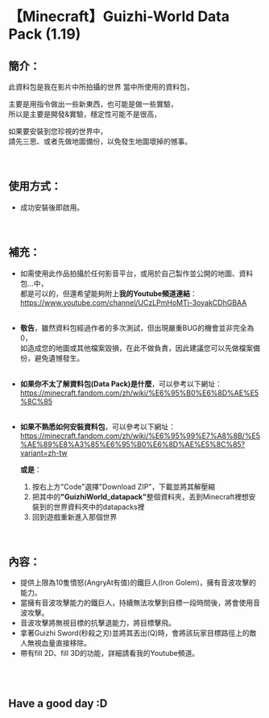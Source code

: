 # 【Minecraft】Guizhi-World Data Pack (1.19)

## <b>簡介</b>：
此資料包是我在影片中所拍攝的世界 當中所使用的資料包，<br>

主要是用指令做出一些新東西，也可能是做一些實驗，<br>
所以是主要是開發&實驗，穩定性可能不是很高，<br>

如果要安裝到您珍視的世界中，<br>
請先三思、或者先做地圖備份，以免發生地圖壞掉的憾事。<br><br><br>


## <b>使用方式</b>：
- 成功安裝後即啟用。<br><br><br>


## <b>補充</b>：
- 如需使用此作品拍攝於任何影音平台，或用於自己製作並公開的地圖、資料包...中，<br>
都是可以的，但還希望能夠附上<b>我的Youtube頻道連結</b>：<br>
https://www.youtube.com/channel/UCzLPmHoMTi-3oyakCDhGBAA<br><br>

- <b>敬告</b>，雖然資料包經過作者的多次測試，但出現嚴重BUG的機會並非完全為0，<br>
  如造成您的地圖或其他檔案毀損，在此不做負責，因此建議您可以先做檔案備份，避免遺憾發生。<br><br>

- <b>如果你不太了解資料包(Data Pack)是什麼</b>，可以參考以下網址：<br>
    https://minecraft.fandom.com/zh/wiki/%E6%95%B0%E6%8D%AE%E5%8C%85<br><br>

- <b>如果不熟悉如何安裝資料包</b>，可以參考以下網址：<br>
    https://minecraft.fandom.com/zh/wiki/%E6%95%99%E7%A8%8B/%E5%AE%89%E8%A3%85%E6%95%B0%E6%8D%AE%E5%8C%85?variant=zh-tw

    <b>或是</b>：
    1. 按右上方"Code"選擇"Download ZIP"，下載並將其解壓縮
    2. 把其中的<b>"GuizhiWorld_datapack"</b>整個資料夾，丟到Minecraft裡想安裝到的世界資料夾中的datapacks裡
    3. 回到遊戲重新進入那個世界<br><br><br>



## <b>內容</b>：
- 提供上限為10隻憤怒(AngryAt有值)的鐵巨人(Iron Golem)，擁有音波攻擊的能力。<br>
- 當擁有音波攻擊能力的鐵巨人，持續無法攻擊到目標一段時間後，將會使用音波攻擊。<br>
- 音波攻擊將無視目標的抗擊退能力，將目標擊飛。<br>
- 拿著Guizhi Sword(秒殺之刃)並將其丟出(Q)時，會將該玩家目標路徑上的敵人無視血量直接移除。<br>
- 帶有fill 2D、fill 3D的功能，詳細請看我的Youtube頻道。<br>


<br><br>
## <b>Have a good day :D</b>
